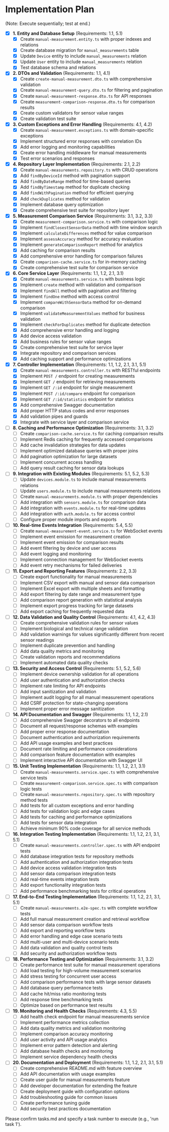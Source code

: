 # Implementation Plan

(Note: Execute sequentially; test at end.)

- [x] **1. Entity and Database Setup** (Requirements: 1.1, 5.1)
  - [x] Create `manual-measurement.entity.ts` with proper indexes and relations
  - [x] Create database migration for `manual_measurements` table
  - [x] Update `Device` entity to include `manual_measurements` relation
  - [x] Update `User` entity to include `manual_measurements` relation
  - [x] Test database schema and relations

- [x] **2. DTOs and Validation** (Requirements: 1.1, 4.1)
  - [x] Create `create-manual-measurement.dto.ts` with comprehensive validation
  - [x] Create `manual-measurement-query.dto.ts` for filtering and pagination
  - [x] Create `manual-measurement-response.dto.ts` for API responses
  - [x] Create `measurement-comparison-response.dto.ts` for comparison results
  - [x] Create custom validators for sensor value ranges
  - [x] Create validation test suite

- [x] **3. Custom Exceptions and Error Handling** (Requirements: 4.1, 4.2)
  - [x] Create `manual-measurement.exceptions.ts` with domain-specific exceptions
  - [x] Implement structured error responses with correlation IDs
  - [x] Add error logging and monitoring capabilities
  - [x] Create error handling middleware for manual measurements
  - [x] Test error scenarios and responses

- [x] **4. Repository Layer Implementation** (Requirements: 2.1, 2.2)
  - [x] Create `manual-measurements.repository.ts` with CRUD operations
  - [x] Add `findByDeviceId` method with pagination support
  - [x] Add `findByDateRange` method for time-based queries
  - [x] Add `findByTimestamp` method for duplicate checking
  - [x] Add `findWithPagination` method for efficient querying
  - [x] Add `checkDuplicates` method for validation
  - [x] Implement database query optimization
  - [x] Create comprehensive test suite for repository layer

- [x] **5. Measurement Comparison Service** (Requirements: 3.1, 3.2, 3.3)
  - [x] Create `measurement-comparison.service.ts` with comparison logic
  - [x] Implement `findClosestSensorData` method with time window search
  - [x] Implement `calculateDifferences` method for value comparison
  - [x] Implement `assessAccuracy` method for accuracy evaluation
  - [x] Implement `generateComparisonReport` method for analytics
  - [x] Add caching for comparison results
  - [x] Add comprehensive error handling for comparison failures
  - [x] Create `comparison-cache.service.ts` for in-memory caching
  - [x] Create comprehensive test suite for comparison service

- [x] **6. Core Service Layer** (Requirements: 1.1, 1.2, 2.1, 3.1)
  - [x] Create `manual-measurements.service.ts` with business logic
  - [x] Implement `create` method with validation and comparison
  - [x] Implement `findAll` method with pagination and filtering
  - [x] Implement `findOne` method with access control
  - [x] Implement `compareWithSensorData` method for on-demand comparison
  - [x] Implement `validateMeasurementValues` method for business validation
  - [x] Implement `checkForDuplicates` method for duplicate detection
  - [x] Add comprehensive error handling and logging
  - [x] Add device access validation
  - [x] Add business rules for sensor value ranges
  - [x] Create comprehensive test suite for service layer
  - [x] Integrate repository and comparison services
  - [x] Add caching support and performance optimizations

- [x] **7. Controller Implementation** (Requirements: 1.1, 1.2, 2.1, 3.1, 5.1)
  - [x] Create `manual-measurements.controller.ts` with RESTful endpoints
  - [x] Implement `POST /` endpoint for creating measurements
  - [x] Implement `GET /` endpoint for retrieving measurements
  - [x] Implement `GET /:id` endpoint for single measurement
  - [x] Implement `POST /:id/compare` endpoint for comparison
  - [x] Implement `GET /:id/statistics` endpoint for statistics
  - [x] Add comprehensive Swagger documentation
  - [x] Add proper HTTP status codes and error responses
  - [x] Add validation pipes and guards
  - [x] Integrate with service layer and comparison service

- [ ] **8. Caching and Performance Optimization** (Requirements: 3.1, 3.2)
  - [ ] Create `comparison-cache.service.ts` for caching comparison results
  - [ ] Implement Redis caching for frequently accessed comparisons
  - [ ] Add cache invalidation strategies for data updates
  - [ ] Implement optimized database queries with proper joins
  - [ ] Add pagination optimization for large datasets
  - [ ] Implement concurrent access handling
  - [ ] Add query result caching for sensor data lookups

- [ ] **9. Integration with Existing Modules** (Requirements: 5.1, 5.2, 5.3)
  - [ ] Update `devices.module.ts` to include manual measurements relations
  - [ ] Update `users.module.ts` to include manual measurements relations
  - [ ] Create `manual-measurements.module.ts` with proper dependencies
  - [ ] Add integration with `sensors.module.ts` for comparison data
  - [ ] Add integration with `events.module.ts` for real-time updates
  - [ ] Add integration with `auth.module.ts` for access control
  - [ ] Configure proper module imports and exports

- [ ] **10. Real-time Events Integration** (Requirements: 5.4, 5.5)
  - [ ] Create `manual-measurement-event.service.ts` for WebSocket events
  - [ ] Implement event emission for measurement creation
  - [ ] Implement event emission for comparison results
  - [ ] Add event filtering by device and user access
  - [ ] Add event logging and monitoring
  - [ ] Implement connection management for WebSocket events
  - [ ] Add event retry mechanisms for failed deliveries

- [ ] **11. Export and Reporting Features** (Requirements: 2.2, 3.3)
  - [ ] Create export functionality for manual measurements
  - [ ] Implement CSV export with manual and sensor data comparison
  - [ ] Implement Excel export with multiple sheets and formatting
  - [ ] Add export filtering by date range and measurement type
  - [ ] Add comparison report generation with statistical analysis
  - [ ] Implement export progress tracking for large datasets
  - [ ] Add export caching for frequently requested data

- [ ] **12. Data Validation and Quality Control** (Requirements: 4.1, 4.2, 4.3)
  - [ ] Create comprehensive validation rules for sensor values
  - [ ] Implement biological and technical range validation
  - [ ] Add validation warnings for values significantly different from recent sensor readings
  - [ ] Implement duplicate prevention and handling
  - [ ] Add data quality metrics and monitoring
  - [ ] Create validation reports and recommendations
  - [ ] Implement automated data quality checks

- [ ] **13. Security and Access Control** (Requirements: 5.1, 5.2, 5.6)
  - [ ] Implement device ownership validation for all operations
  - [ ] Add user authentication and authorization checks
  - [ ] Implement rate limiting for API endpoints
  - [ ] Add input sanitization and validation
  - [ ] Implement audit logging for all manual measurement operations
  - [ ] Add CSRF protection for state-changing operations
  - [ ] Implement proper error message sanitization

- [ ] **14. API Documentation and Swagger** (Requirements: 1.1, 1.2, 2.1)
  - [ ] Add comprehensive Swagger decorators to all endpoints
  - [ ] Document all request/response schemas with examples
  - [ ] Add proper error response documentation
  - [ ] Document authentication and authorization requirements
  - [ ] Add API usage examples and best practices
  - [ ] Document rate limiting and performance considerations
  - [ ] Add comparison feature documentation with examples
  - [ ] Implement interactive API documentation with Swagger UI

- [ ] **15. Unit Testing Implementation** (Requirements: 1.1, 1.2, 2.1, 3.1)
  - [ ] Create `manual-measurements.service.spec.ts` with comprehensive service tests
  - [ ] Create `measurement-comparison.service.spec.ts` with comparison logic tests
  - [ ] Create `manual-measurements.repository.spec.ts` with repository method tests
  - [ ] Add tests for all custom exceptions and error handling
  - [ ] Add tests for validation logic and edge cases
  - [ ] Add tests for caching and performance optimizations
  - [ ] Add tests for sensor data integration
  - [ ] Achieve minimum 90% code coverage for all service methods

- [ ] **16. Integration Testing Implementation** (Requirements: 1.1, 1.2, 2.1, 3.1, 5.1)
  - [ ] Create `manual-measurements.controller.spec.ts` with API endpoint tests
  - [ ] Add database integration tests for repository methods
  - [ ] Add authentication and authorization integration tests
  - [ ] Add device access validation integration tests
  - [ ] Add sensor data comparison integration tests
  - [ ] Add real-time events integration tests
  - [ ] Add export functionality integration tests
  - [ ] Add performance benchmarking tests for critical operations

- [ ] **17. End-to-End Testing Implementation** (Requirements: 1.1, 1.2, 2.1, 3.1, 5.1)
  - [ ] Create `manual-measurements.e2e-spec.ts` with complete workflow tests
  - [ ] Add full manual measurement creation and retrieval workflow
  - [ ] Add sensor data comparison workflow tests
  - [ ] Add export and reporting workflow tests
  - [ ] Add error handling and edge case scenario tests
  - [ ] Add multi-user and multi-device scenario tests
  - [ ] Add data validation and quality control tests
  - [ ] Add security and authorization workflow tests

- [ ] **18. Performance Testing and Optimization** (Requirements: 3.1, 3.2)
  - [ ] Create performance test suite for manual measurement operations
  - [ ] Add load testing for high-volume measurement scenarios
  - [ ] Add stress testing for concurrent user access
  - [ ] Add comparison performance tests with large sensor datasets
  - [ ] Add database query performance tests
  - [ ] Add cache hit/miss ratio monitoring tests
  - [ ] Add response time benchmarking tests
  - [ ] Optimize based on performance test results

- [ ] **19. Monitoring and Health Checks** (Requirements: 4.3, 5.5)
  - [ ] Add health check endpoint for manual measurements service
  - [ ] Implement performance metrics collection
  - [ ] Add data quality metrics and validation monitoring
  - [ ] Implement comparison accuracy monitoring
  - [ ] Add user activity and API usage analytics
  - [ ] Implement error pattern detection and alerting
  - [ ] Add database health checks and monitoring
  - [ ] Implement service dependency health checks

- [ ] **20. Documentation and Deployment** (Requirements: 1.1, 1.2, 2.1, 3.1, 5.1)
  - [ ] Create comprehensive README.md with feature overview
  - [ ] Add API documentation with usage examples
  - [ ] Create user guide for manual measurements feature
  - [ ] Add developer documentation for extending the feature
  - [ ] Create deployment guide with configuration options
  - [ ] Add troubleshooting guide for common issues
  - [ ] Create performance tuning guide
  - [ ] Add security best practices documentation

Please confirm tasks.md and specify a task number to execute (e.g., 'run task 1').
